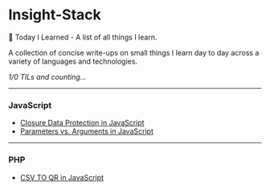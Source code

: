 # Insight-Stack
📝 Today I Learned - A list of all things I learn.

A collection of concise write-ups on small things I learn day to day across a variety of languages and technologies.

_1/0 TILs and counting..._

---
### JavaScript
- [Closure Data Protection in JavaScript](web/Javascript/closure_data_protection.md)
- [Parameters vs. Arguments in JavaScript](web/Javascript/parameters_vs._arguments.md)


---
### PHP
- [CSV TO QR in JavaScript](Backend/PHP/generate-qr-from-csv.md)